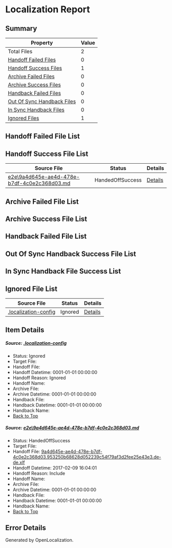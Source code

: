 # <a name='report-top'></a> Localization Report

## Summary
 Property | Value 
 -------- | ----- 
 Total Files | 2
[ Handoff Failed Files ](#handoff-failed-list)| 0
[ Handoff Success Files ](#handoff-success-list)| 1
[ Archive Failed Files ](#archive-failed-list)| 0
[ Archive Success Files ](#archive-success-list)| 0
[ Handback Failed Files ](#handback-failed-list)| 0
[ Out Of Sync Handback Files ](#outofsync-handback-success-list)| 0
[ In Sync Handback Files ](#insync-handback-success-list)| 0
[ Ignored Files ](#ignored-list)| 1

## <a name='handoff-failed-list'></a> Handoff Failed File List

## <a name='handoff-success-list'></a> Handoff Success File List
 Source File | Status | Details 
 ----------- | ------ | ------- 
 [e2e\9a4d645e-ae4d-478e-b7df-4c0e2c368d03.md](https://github.com/OpenLocalizationTestOrg/ol-test0/blob/bce338d628024515be7284f0f35e0c26743c5b8e/e2e/9a4d645e-ae4d-478e-b7df-4c0e2c368d03.md) | HandedOffSuccess | [Details](#19a061a5fa7faa174313969c354314811cae53911)

## <a name='archive-failed-list'></a> Archive Failed File List

## <a name='archive-success-list'></a> Archive Success File List

## <a name='handback-failed-list'></a> Handback Failed File List

## <a name='outofsync-handback-success-list'></a> Out Of Sync Handback Success File List

## <a name='insync-handback-success-list'></a> In Sync Handback File Success List

## <a name='ignored-list'></a> Ignored File List
 Source File | Status | Details 
 ----------- | ------ | ------- 
 [.localization-config](https://github.com/OpenLocalizationTestOrg/ol-test0/blob/bce338d628024515be7284f0f35e0c26743c5b8e/.localization-config) | Ignored | [Details](#cb0632cf59c1387fc1742bfb9fa3c47f87e2e5c90)

## Item Details
##### <a name='cb0632cf59c1387fc1742bfb9fa3c47f87e2e5c90'></a> Source: [.localization-config](https://github.com/OpenLocalizationTestOrg/ol-test0/blob/bce338d628024515be7284f0f35e0c26743c5b8e/.localization-config)
* Status: Ignored
* Target File: 
* Handoff File: 
* Handoff Datetime: 0001-01-01 00:00:00
* Handoff Reason: Ignored
* Handoff Name: 
* Archive File: 
* Archive Datetime: 0001-01-01 00:00:00
* Handback File: 
* Handback Datetime: 0001-01-01 00:00:00
* Handback Name: 
* [Back to Top](#report-top)

##### <a name='19a061a5fa7faa174313969c354314811cae53911'></a> Source: [e2e\9a4d645e-ae4d-478e-b7df-4c0e2c368d03.md](https://github.com/OpenLocalizationTestOrg/ol-test0/blob/bce338d628024515be7284f0f35e0c26743c5b8e/e2e/9a4d645e-ae4d-478e-b7df-4c0e2c368d03.md)
* Status: HandedOffSuccess
* Target File: 
* Handoff File: [9a4d645e-ae4d-478e-b7df-4c0e2c368d03.953250b68628d052239c54f79af3d2fee25e43e3.de-de.xlf](https://github.com/OpenLocalizationTestOrg/ol-test0-handoff/blob/b9273136f2c0acb9105225105765b51de2041b7f/ol-handoff/OpenLocalizationTestOrg/ol-test0-dede/shujia/ht/9a4d645e-ae4d-478e-b7df-4c0e2c368d03.953250b68628d052239c54f79af3d2fee25e43e3.de-de.xlf)
* Handoff Datetime: 2017-02-09 16:04:01
* Handoff Reason: Include
* Handoff Name: 
* Archive File: 
* Archive Datetime: 0001-01-01 00:00:00
* Handback File: 
* Handback Datetime: 0001-01-01 00:00:00
* Handback Name: 
* [Back to Top](#report-top)


## Error Details

Generated by OpenLocalization.
